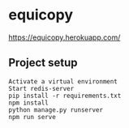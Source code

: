 # equicopy

https://equicopy.herokuapp.com/
## Project setup

```
Activate a virtual environment
Start redis-server
pip install -r requirements.txt
npm install
python manage.py runserver
npm run serve
```